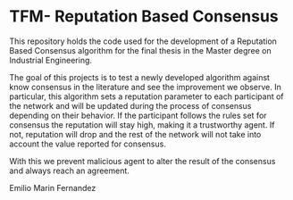 # TFM- Reputation Based Consensus

This repository holds the code used for the development of a Reputation Based Consensus algorithm for the final thesis in the Master degree on Industrial Engineering.

The goal of this projects is to test a newly developed algorithm against know consensus in the literature and see the improvement we observe. In particular, this algorithm sets a reputation parameter to each participant of the network and will be updated during the process of consensus depending on their behavior. If the participant follows the rules set for consensus the reputation will stay high, making it a trustworthy agent. If not, reputation will drop and the rest of the network will not take into account the value reported for consensus.

With this we prevent malicious agent to alter the result of the consensus and always reach an agreement.

Emilio Marin Fernandez
